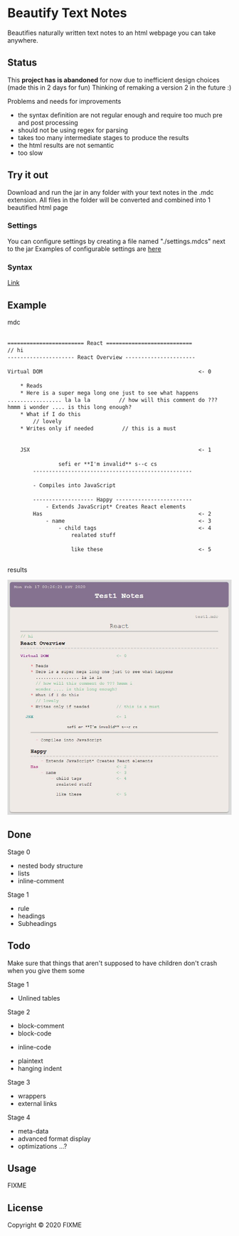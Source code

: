 # Beautify Text Notes

Beautifies naturally written text notes to an html webpage you can take anywhere. 

## Status

This **project has is abandoned** for now due to inefficient design choices (made this in 2 days for fun)
Thinking of remaking a version 2 in the future :)

Problems and needs for improvements
* the syntax definition are not regular enough and require too much pre and post processing
* should not be using regex for parsing
* takes too many intermediate stages to produce the results
* the html results are not semantic
* too slow

## Try it out

Download and run the jar in any folder with your text notes in the .mdc extension. All files in the folder will be converted and combined into 1 beautified html page

### Settings

You can configure settings by creating a file named "./settings.mdcs" next to the jar
Examples of configurable settings are [here](./settings.mdcs)

### Syntax

[Link](./doc/syntax.txt)

## Example

mdc

```

======================== React ===========================
// hi
--------------------- React Overview ----------------------
 
Virtual DOM                                                 <- 0                                                 
    
    * Reads
    * Here is a super mega long one just to see what happens ................. la la la         // how will this comment do ??? hmmm i wonder .... is this long enough?
    * What if I do this
        // lovely
    * Writes only if needed         // this is a must

               
    JSX                                                     <- 1

                sefi er **I'm invalid** s--c cs
        --------------------------------------------------
                                                        
        - Compiles into JavaScript

        ------------------- Happy ------------------------  
            - Extends JavaScript* Creates React elements
        Has                                                 <- 2
            - name                                          <- 3
                - child tags                                <- 4
                    realated stuff

                    like these                              <- 5


```

results

![html notes](./doc/test1.JPG)

## Done

Stage 0 
* nested body structure
* lists
* inline-comment

Stage 1
* rule
* headings
* Subheadings

## Todo

Make sure that things that aren't supposed to have children don't crash
when you give them some

Stage 1
- Unlined tables

Stage 2
- block-comment
- block-code
* inline-code
- plaintext
- hanging indent

Stage 3
- wrappers
- external links

Stage 4
- meta-data
- advanced format display
- optimizations ...?

## Usage

FIXME

## License

Copyright © 2020 FIXME
